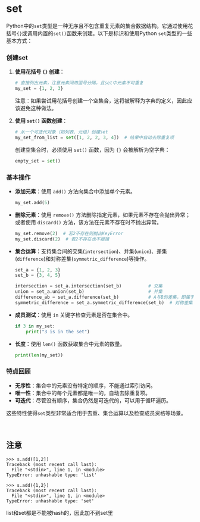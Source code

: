 # set
Python中的`set`类型是一种无序且不包含重复元素的集合数据结构。它通过使用花括号`{}`或调用内置的`set()`函数来创建。以下是标识和使用Python `set`类型的一些基本方式：

### 创建set

1. **使用花括号 `{}` 创建**：
   ```python
   # 直接列出元素，注意元素间用逗号分隔，且set中元素不可重复
   my_set = {1, 2, 3}
   ```

   注意：如果尝试用花括号创建一个空集合，这将被解释为字典的定义，因此应该避免这种做法。

2. **使用 `set()` 函数创建**：
   ```python
   # 从一个可迭代对象（如列表、元组）创建set
   my_set_from_list = set([1, 2, 2, 3, 4])  # 结果中自动去除重复项
   ```

   创建空集合时，必须使用 `set()` 函数，因为 `{}` 会被解析为空字典：
   ```python
   empty_set = set()
   ```

### 基本操作

- **添加元素**：使用 `add()` 方法向集合中添加单个元素。
  ```python
  my_set.add(5)
  ```

- **删除元素**：使用 `remove()` 方法删除指定元素，如果元素不存在会抛出异常；或者使用 `discard()` 方法，该方法在元素不存在时不抛出异常。
  ```python
  my_set.remove(2)  # 若2不存在则抛出KeyError
  my_set.discard(2)  # 若2不存在也不报错
  ```

- **集合运算**：支持集合间的交集(`intersection`)、并集(`union`)、差集(`difference`)和对称差集(`symmetric_difference`)等操作。
  ```python
  set_a = {1, 2, 3}
  set_b = {3, 4, 5}

  intersection = set_a.intersection(set_b)          # 交集
  union = set_a.union(set_b)                        # 并集
  difference_ab = set_a.difference(set_b)           # A与B的差集，即属于A但不属于B的元素
  symmetric_difference = set_a.symmetric_difference(set_b)  # 对称差集
  ```

- **成员测试**：使用 `in` 关键字检查元素是否在集合中。
  ```python
  if 3 in my_set:
      print("3 is in the set")
  ```

- **长度**：使用 `len()` 函数获取集合中元素的数量。
  ```python
  print(len(my_set))
  ```

### 特点回顾
- **无序性**：集合中的元素没有特定的顺序，不能通过索引访问。
- **唯一性**：集合中的每个元素都是唯一的，自动去除重复项。
- **可迭代**：尽管没有顺序，集合仍然是可迭代的，可以用于循环遍历。

这些特性使得`set`类型非常适合用于去重、集合运算以及检查成员资格等场景。

<br>

## 注意
```
>>> s.add([1,2])
Traceback (most recent call last):
  File "<stdin>", line 1, in <module>
TypeError: unhashable type: 'list'

>>> s.add({1,2})
Traceback (most recent call last):
  File "<stdin>", line 1, in <module>
TypeError: unhashable type: 'set'
```
list和set都是不能被hash的，因此加不到set里